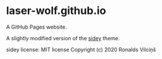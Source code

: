 # laser-wolf.github.io

A GitHub Pages website.

A slightly modified version of the [sidey](https://github.com/ronv/sidey) theme.

sidey license:
MIT license 
Copyright (c) 2020 Ronalds Vilciņš
